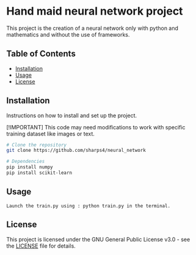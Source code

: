 # Hand maid neural network project

This project is the creation of a neural network only with python and mathematics and without the use of frameworks.

## Table of Contents

- [Installation](#installation)
- [Usage](#usage)
- [License](#license)

## Installation

Instructions on how to install and set up the project.

[!IMPORTANT]
This code may need modifications to work with specific training dataset like images or text.

```bash
# Clone the repository
git clone https://github.com/sharps4/neural_network

# Dependencies
pip install numpy
pip install scikit-learn
```

## Usage
```
Launch the train.py using : python train.py in the terminal.
```
## License

This project is licensed under the GNU General Public License v3.0 - see the [LICENSE](LICENSE) file for details.